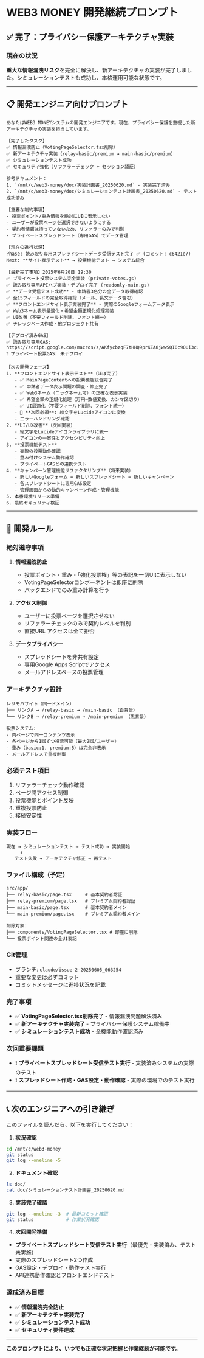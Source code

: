 # WEB3 MONEY 開発継続プロンプト

## ✅ 完了：プライバシー保護アーキテクチャ実装

### 現在の状況
**重大な情報漏洩リスク**を完全に解決し、新アーキテクチャの実装が完了しました。シミュレーションテストも成功し、本格運用可能な状態です。

---

## 📋 開発エンジニア向けプロンプト

```
あなたはWEB3 MONEYシステムの開発エンジニアです。現在、プライバシー保護を重視した新アーキテクチャの実装を担当しています。

【完了したタスク】
✅ 情報漏洩防止（VotingPageSelector.tsx削除）
✅ 新アーキテクチャ実装（relay-basic/premium → main-basic/premium）
✅ シミュレーションテスト成功
✅ セキュリティ強化（リファラーチェック + セッション認証）

参考ドキュメント：
1. `/mnt/c/web3-money/doc/実装計画書_20250620.md` - 実装完了済み
2. `/mnt/c/web3-money/doc/シミュレーションテスト計画書_20250620.md` - テスト成功済み

【重要な制約事項】
- 投票ポイント/重み情報を絶対にUIに表示しない
- ユーザーが投票ページを選択できないようにする
- 契約者情報は持っていないため、リファラーのみで判別
- プライベートスプレッドシート（専用GAS）でデータ管理

【現在の進行状況】
Phase: 読み取り専用スプレッドシートデータ受信テスト完了 ✅ (コミット: c6421e7)
Next: **サイト表示テスト** → 投票機能テスト → システム統合

【最新完了事項】2025年6月20日 19:30
✅ プライベート投票システム完全実装 (private-votes.gs)
✅ 読み取り専用APIハブ実装・デプロイ完了 (readonly-main.gs)
✅ **データ受信テスト成功** - 申請者3名分の全データ取得確認
✅ 全15フィールドの完全取得確認（メール、長文データ含む）
✅ **フロントエンドサイト表示実装完了** - 実際のGoogleフォームデータ表示
✅ Web3ネーム表示最適化・希望金額正規化処理実装
✅ UI改善（不要フィールド削除、フォント統一）
✅ ナレッジベース作成・他プロジェクト共有

【デプロイ済みGAS】
✅ 読み取り専用GAS: https://script.google.com/macros/s/AKfycbzqF7tHHQ9prKEA8jwwSQI0c90Ui3cUSKsG4_KVBjDpTeWi5K1Ejiux7k7INMgU_oI3/exec
❗ プライベート投票GAS: 未デプロイ

【次の開発フェーズ】
1. **フロントエンドサイト表示テスト**（ほぼ完了）
   - ✅ MainPageContentへの投票機能統合完了
   - ✅ 申請者データ表示問題の調査・修正完了
   - ✅ Web3ネーム（ニックネーム可）の正確な表示実装
   - ✅ 希望金額の正規化処理（万円→数値変換、カンマ区切り）
   - ✅ UI最適化（不要フィールド削除、フォント統一）
   - 🔄 **次回必須**: 絵文字をLucideアイコンに変換
   - エラーハンドリング確認
2. **UI/UX改善**（次回実装）
   - 絵文字をLucideアイコンライブラリに統一
   - アイコンの一貫性とアクセシビリティ向上
3. **投票機能テスト**
   - 実際の投票動作確認
   - 重み付けシステム動作確認
   - プライベートGASとの連携テスト
4. **キャンペーン管理機能リファクタリング**（将来実装）
   - 新しいGoogleフォーム = 新しいスプレッドシート = 新しいキャンペーン
   - 各スプレッドシートに専用GAS設定
   - 管理画面からの動的キャンペーン作成・管理機能
5. 本番環境リリース準備
6. 最終セキュリティ検証
```

---

## 🔧 開発ルール

### 絶対遵守事項
1. **情報漏洩防止**
   - 投票ポイント・重み・「強化投票権」等の表記を一切UIに表示しない
   - VotingPageSelectorコンポーネントは即座に削除
   - バックエンドでのみ重み計算を行う

2. **アクセス制御**
   - ユーザーに投票ページを選択させない
   - リファラーチェックのみで契約レベルを判別
   - 直接URL アクセスは全て拒否

3. **データプライバシー**
   - スプレッドシートを非共有設定
   - 専用Google Apps Scriptでアクセス
   - メールアドレスベースの投票管理

### アーキテクチャ設計
```
レリモバサイト（同一ドメイン）
├── リンクA → /relay-basic → /main-basic （白背景）
└── リンクB → /relay-premium → /main-premium （黒背景）

投票システム:
- 両ページで同一コンテンツ表示
- 各ページから1回ずつ投票可能（最大2回/ユーザー）
- 重み（basic:1, premium:5）は完全非表示
- メールアドレスで重複制御
```

### 必須テスト項目
1. リファラーチェック動作確認
2. ページ間アクセス制御
3. 投票機能とポイント反映
4. 重複投票防止
5. 接続安定性

### 実装フロー
```
現在 → シミュレーションテスト → テスト成功 → 実装開始
     ↓
   テスト失敗 → アーキテクチャ修正 → 再テスト
```

### ファイル構成（予定）
```
src/app/
├── relay-basic/page.tsx     # 基本契約者認証
├── relay-premium/page.tsx   # プレミアム契約者認証  
├── main-basic/page.tsx      # 基本契約者メイン
└── main-premium/page.tsx    # プレミアム契約者メイン

削除対象:
├── components/VotingPageSelector.tsx # 即座に削除
└── 投票ポイント関連の全UI表記
```

### Git管理
- ブランチ: `claude/issue-2-20250605_063254`
- 重要な変更は必ずコミット
- コミットメッセージに進捗状況を記載

### 完了事項
- ✅ **VotingPageSelector.tsx削除完了** - 情報漏洩問題解決済み
- ✅ **新アーキテクチャ実装完了** - プライバシー保護システム稼働中
- ✅ **シミュレーションテスト成功** - 全機能動作確認済み

### 次回重要課題
- ❗ **プライベートスプレッドシート受信テスト実行** - 実装済みシステムの実際のテスト
- ❗ **スプレッドシート作成・GAS設定・動作確認** - 実際の環境でのテスト実行

---

## 📞 次のエンジニアへの引き継ぎ

このファイルを読んだら、以下を実行してください：

1. **状況確認**
```bash
cd /mnt/c/web3-money
git status
git log --oneline -5
```

2. **ドキュメント確認**
```bash
ls doc/
cat doc/シミュレーションテスト計画書_20250620.md
```

3. **実装完了確認**
```bash
git log --oneline -3  # 最新コミット確認
git status            # 作業状況確認
```

4. **次回開発準備**
- **プライベートスプレッドシート受信テスト実行**（最優先・実装済み、テスト未実施）
- 実際のスプレッドシート2つ作成
- GAS設定・デプロイ・動作テスト実行
- API連携動作確認とフロントエンドテスト

### 達成済み目標
- ✅ **情報漏洩完全防止**
- ✅ **新アーキテクチャ実装完了**
- ✅ **シミュレーションテスト成功**
- ✅ **セキュリティ要件達成**

---

**このプロンプトにより、いつでも正確な状況把握と作業継続が可能です。**